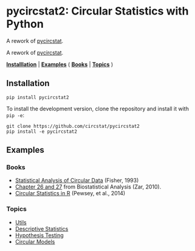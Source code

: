 # pycircstat2: Circular Statistics with Python

A rework of [pycircstat](https://github.com/circstat/pycircstat).

A rework of [pycircstat](https://github.com/circstat/pycircstat).

[**Installlation**](#installation) |
[**Examples**](#examples) (
[**Books**](#books) |
[**Topics**](#topics)
)

## Installation

```
pip install pycircstat2
```

To install the development version, clone the repository and install it with `pip -e`:

```
git clone https://github.com/circstat/pycircstat2
pip install -e pycircstat2
```

## Examples

### Books

-   [Statistical Analysis of Circular Data](https://nbviewer.org/github/circstat/pycircstat2/blob/main/examples/B1-Fisher-1993.ipynb) (Fisher, 1993)
-   [Chapter 26 and 27](https://nbviewer.org/github/circstat/pycircstat2/blob/main/examples/B2-Zar-2010.ipynb) from Biostatistical Analysis (Zar, 2010).
-   [Circular Statistics in R](https://nbviewer.org/github/circstat/pycircstat2/blob/main/examples/B3-Pewsey-2014.ipynb) (Pewsey, et al., 2014)

### Topics

-   [Utils](https://nbviewer.org/github/circstat/pycircstat2/blob/main/examples/T0-utils.ipynb)
-   [Descriptive Statistics](https://nbviewer.org/github/circstat/pycircstat2/blob/main/examples/T1-descriptive-statistics.ipynb)
-   [Hypothesis Testing](https://nbviewer.org/github/circstat/pycircstat2/blob/main/examples/T2-hypothesis-testing.ipynb)
-   [Circular Models](https://nbviewer.org/github/circstat/pycircstat2/blob/main/examples/T3-circular-models.ipynb)

